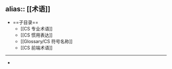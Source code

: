 alias:: [[术语]]
---

- ==子目录==
	- [[CS 专业术语]]
	- [[CS 惯用表达]]
	- [[Glossary/CS 符号名称]]
	- [[CS 前端术语]]
- ---
-